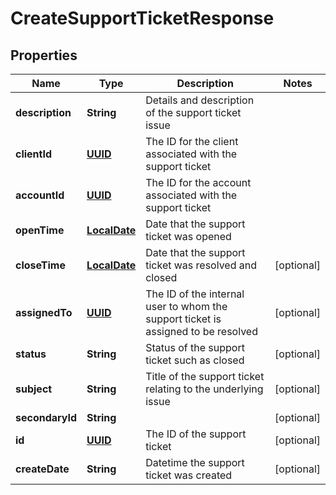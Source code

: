 
# CreateSupportTicketResponse

## Properties
Name | Type | Description | Notes
------------ | ------------- | ------------- | -------------
**description** | **String** | Details and description of the support ticket issue | 
**clientId** | [**UUID**](UUID.md) | The ID for the client associated with the support ticket | 
**accountId** | [**UUID**](UUID.md) | The ID for the account associated with the support ticket | 
**openTime** | [**LocalDate**](LocalDate.md) | Date that the support ticket was opened | 
**closeTime** | [**LocalDate**](LocalDate.md) | Date that the support ticket was resolved and closed |  [optional]
**assignedTo** | [**UUID**](UUID.md) | The ID of the internal user to whom the support ticket is assigned to be resolved |  [optional]
**status** | **String** | Status of the support ticket such as closed |  [optional]
**subject** | **String** | Title of the support ticket relating to the underlying issue |  [optional]
**secondaryId** | **String** |  |  [optional]
**id** | [**UUID**](UUID.md) | The ID of the support ticket |  [optional]
**createDate** | **String** | Datetime the support ticket was created |  [optional]



